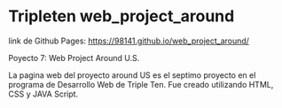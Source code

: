 # Tripleten web_project_around


link de Github Pages:
https://98141.github.io/web_project_around/

Poyecto 7: Web Project Around U.S.

La pagina web del proyecto around US es el septimo proyecto en el programa de Desarrollo Web de Triple Ten. Fue creado utilizando HTML, CSS y JAVA Script.


